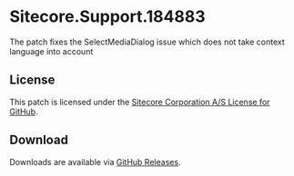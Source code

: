 # Sitecore.Support.184883
The patch fixes the SelectMediaDialog issue which does not take context language into account

## License  
This patch is licensed under the [Sitecore Corporation A/S License for GitHub](https://github.com/sitecoresupport/Sitecore.Support.184883/blob/master/LICENSE).  

## Download  
Downloads are available via [GitHub Releases](https://github.com/sitecoresupport/Sitecore.Support.184883/releases).  
